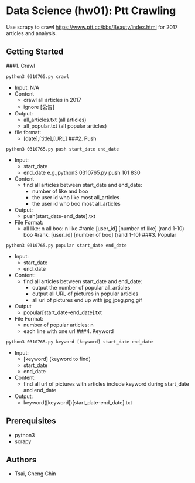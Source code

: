 # Data Science (hw01): Ptt Crawling

Use scrapy to crawl https://www.ptt.cc/bbs/Beauty/index.html  for 2017 articles and analysis.

## Getting Started
###1. Crawl
```
python3 0310765.py crawl
```
 * Input: N/A
 * Content
	* crawl all articles in 2017
	* ignore [公告]
 * Output:
 	* all_articles.txt (all articles)
	* all_popular.txt (all popular articles)
 * file format:
 	* [date],[title],[URL]
###2. Push
```
python3 0310765.py push start_date end_date
```
 * Input:
 	* start_date
	* end_date
	e.g.,python3 0310765.py push 101 830
 * Content
 	* find all articles between start_date and end_date:
		* number of like and boo
		* the user id who like most all_articles
		* the user id who boo most all_articles
 * Output:
 	* push[start_date-end_date].txt
 * File Format:
	* all like: n
	  all boo: n
	  like #rank: [user_id] [number of like]  (rand 1-10)
	  boo #rank: [user_id] [number of boo] (rand 1-10)
###3. Popular
```
python3 0310765.py popular start_date end_date
```
 * Input:
 	* start_date
 	* end_date
 * Content:
 	* find all articles between start_date and end_date:
		* output the number of popular all_articles
		* output all URL of pictures in popular articles
		* all url of pictures end up with jpg,jpeg,png,gif
 * Output
 	* popular[start_date-end_date].txt
 * File Format:
 	* number of popular articles: n
	* each line with one url
###4. Keyword
```
python3 0310765.py keyword [keyword] start_date end_date
```
 * Input:
 	* [keyword] (keyword to find)
	* start_date
	* end_date
 * Content:
 	* find all url of pictures with articles include keyword during start_date and end_date
 * Output:
 	* keyword([keyword])[start_date-end_date].txt

## Prerequisites

 * python3
 * scrapy

## Authors

 * Tsai, Cheng Chin
